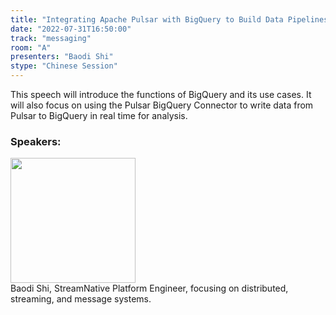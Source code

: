 ```yaml
---
title: "Integrating Apache Pulsar with BigQuery to Build Data Pipelines"
date: "2022-07-31T16:50:00"
track: "messaging"
room: "A"
presenters: "Baodi Shi"
stype: "Chinese Session"
---
```

This speech will introduce the functions of BigQuery and its use cases. It will also focus on using the Pulsar BigQuery Connector to write data from Pulsar to BigQuery in real time for analysis.
 ### Speakers: 
 <img src="images/speaker/1205.png" width="200" /><br>Baodi Shi, StreamNative Platform Engineer, focusing on distributed, streaming, and message systems.

 